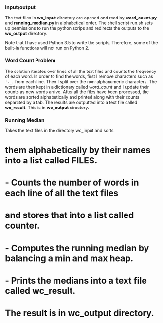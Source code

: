 ### Input\output
The text files in **wc_input** directory are opened and read by **word_count.py**
and **running_median.py** in alphabetical order. The shell script run.sh
sets up permissions to run the python scrips and redirects the outputs
to the **wc_output** directory.

Note that I have used Python 3.5 to write the scripts. Therefore,
some of the built-in functions will not run on Python 2.

### Word Count Problem
The solution iterates over lines of all the text
files and counts the frequency of each word. In order to find the
words, first I remove characters such as `'-_.` from each line.
Then I split over the non-alphanumeric characters. The words are
then kept in a dictionary called *word_count* and I update their counts
as new words arrive. After all the files have been processed, the words
are sorted alphabetically and printed along with their counts separated
by a tab. The results are outputted into a text file called **wc_result**. 
This is in **wc_output** directory.

### Running Median
Takes the text files in the directory wc_input and sorts
#		  them alphabetically by their names into a list called FILES.
#		- Counts the number of words in each line of all the text files
#		  and stores that into a list called counter.
#		- Computes the running median by balancing a min and max heap. 
#		- Prints the medians into a text file called wc_result.
#		  The result is in wc_output directory.
